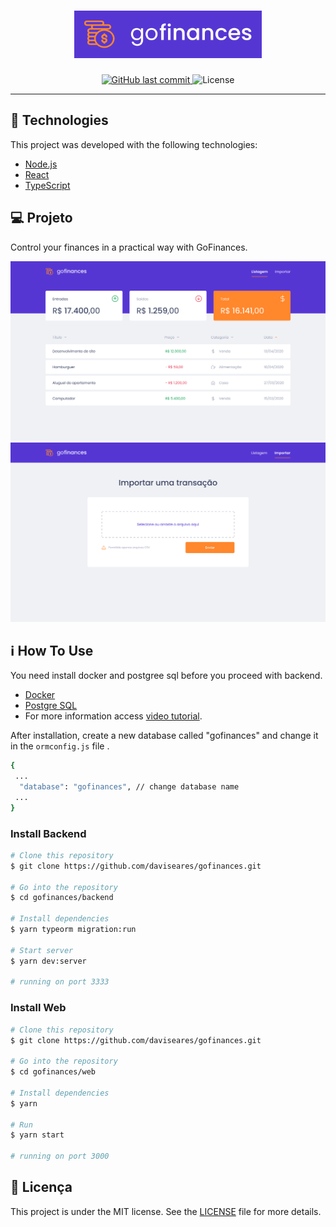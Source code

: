 <h1 align="center">
    <img alt="goFinaces" title="#goFinances" src="assets/logo.svg" width="300px" />   
</h1>

<p align="center">	
 <a href="https://github.com/daviseares/nlw-01/commits/master">
    <img alt="GitHub last commit" src="https://img.shields.io/github/last-commit/daviseares/gofinances">
  </a>

   <img alt="License" src="https://img.shields.io/static/v1?label=license&message=MIT&color=7159c1&labelColor=000000">
</p>

 
<hr>


## 🚀 Technologies

This project was developed with the following technologies:

- [Node.js](https://nodejs.org/en/)
- [React](https://reactjs.org)
- [TypeScript](https://www.typescriptlang.org/)

## 💻 Projeto

Control your finances in a practical way with GoFinances.
<p align="center">
 <img alt="goFinaces"   title="#goFinances" src="assets/inicio.png"  />
 <img alt="goFinaces"  title="#goFinances" src="assets/importar.png"  />
</p>

## :information_source: How To Use

You need install docker and postgree sql before you proceed with backend.
- [Docker](https://www.docker.com/)
- [Postgre SQL](https://hub.docker.com/_/postgres) 
- For more information access [video tutorial](https://www.youtube.com/watch?v=aHbE3pTyG-Q).

After installation, create a new database called "gofinances" and change it in the `ormconfig.js` file .
```bash 
{
 ...
  "database": "gofinances", // change database name
 ...
}

```

### Install Backend 

```bash
# Clone this repository
$ git clone https://github.com/daviseares/gofinances.git

# Go into the repository
$ cd gofinances/backend

# Install dependencies
$ yarn typeorm migration:run

# Start server
$ yarn dev:server

# running on port 3333
```

### Install Web

```bash
# Clone this repository
$ git clone https://github.com/daviseares/gofinances.git

# Go into the repository
$ cd gofinances/web

# Install dependencies
$ yarn

# Run
$ yarn start

# running on port 3000
```


## :memo: Licença

This project is under the MIT license. See the [LICENSE](LICENSE) file for more details.

